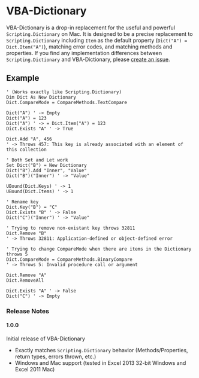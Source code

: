 # VBA-Dictionary

VBA-Dictionary is a drop-in replacement for the useful and powerful `Scripting.Dictionary` on Mac. It is designed to be a precise replacement to `Scripting.Dictionary` including `Item` as the default property (`Dict("A") = Dict.Item("A")`), matching error codes, and matching methods and properties. If you find any implementation differences between `Scripting.Dictionary` and VBA-Dictionary, please [create an issue](https://github.com/timhall/VBA-Dictionary/issues/new).

## Example

```VB
' (Works exactly like Scripting.Dictionary)
Dim Dict As New Dictionary
Dict.CompareMode = CompareMethods.TextCompare

Dict("A") ' -> Empty
Dict("A") = 123
Dict("A") ' -> = Dict.Item("A") = 123
Dict.Exists "A" ' -> True

Dict.Add "A", 456 
' -> Throws 457: This key is already associated with an element of this collection

' Both Set and Let work
Set Dict("B") = New Dictionary
Dict("B").Add "Inner", "Value"
Dict("B")("Inner") ' -> "Value"

UBound(Dict.Keys) ' -> 1
UBound(Dict.Items) ' -> 1

' Rename key
Dict.Key("B") = "C"
Dict.Exists "B" ' -> False
Dict("C")("Inner") ' -> "Value"

' Trying to remove non-existant key throws 32811
Dict.Remove "B"
' -> Throws 32811: Application-defined or object-defined error

' Trying to change CompareMode when there are items in the Dictionary throws 5
Dict.CompareMode = CompareMethods.BinaryCompare
' -> Throws 5: Invalid procedure call or argument

Dict.Remove "A"
Dict.RemoveAll

Dict.Exists "A" ' -> False
Dict("C") ' -> Empty
```

### Release Notes

#### 1.0.0

Initial release of VBA-Dictionary

- Exactly matches `Scripting.Dictionary` behavior (Methods/Properties, return types, errors thrown, etc.)
- Windows and Mac support (tested in Excel 2013 32-bit Windows and Excel 2011 Mac)
